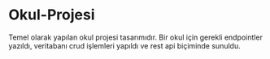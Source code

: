 ﻿# Okul-Projesi

Temel olarak yapılan okul projesi tasarımıdır. Bir okul için gerekli
endpointler yazıldı, veritabanı crud işlemleri yapıldı ve rest api biçiminde
sunuldu.
